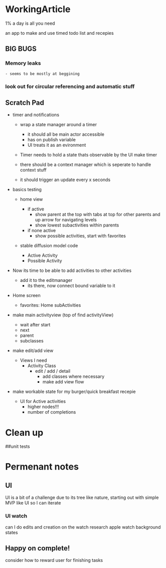 # WorkingArticle
1% a day is all you need

an app to make and use timed todo list and recepies

## BIG BUGS
### Memory leaks
    - seems to be mostly at beggining

### look out for circular referencing and automatic stuff

## Scratch Pad

- timer and notifications
    - wrap a state manager around a timer
        - it should all be main actor accessible
        - has on publish variable
        - UI treats it as an evironment
        
    - Timer needs to hold a state thats observable by the UI
        make timer 
        
    - there should be a context manager which is seperate to handle context stuff
    - it should trigger an update every x seconds

- basics testing
    - home view
        - if active
            - show parent at the top with tabs at top for other parents and up arrow for navigating levels
            - show lowest subactivities within parents
        - if none active
            - show possible activities, start with favorites
      
    - stable diffusion model code
        - Active Activity
        - Possible Activity

- Now its time to be able to add activities to other activities
    - add it to the editmanager
        - its there, now connect bound variable to it
        
- Home screen
    - favorites: Home subActivities
    
- make main activityview (top of find activityView)
    - wait after start
    - next
    - parent 
    - subclasses

- make edit/add view
    - Views I need
        - Activity Class
            - edit / add / detail
                - add classes where necessary
                - make add view flow
    
    


- make workable state for my burger/quick breakfast recepie
    - UI for Active activities
        - higher nodes!!!
        - number of completions

# Clean up
##unit tests

# Permenant notes
## UI
UI is a bit of a challenge due to its tree like nature, starting out with 
simple MVP like UI so I can iterate

### UI watch
can I do edits and creation on the watch
research apple watch background states

## Happy on complete!
consider how to reward user for finishing tasks

